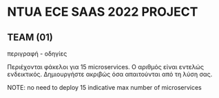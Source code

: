 # NTUA ECE SAAS 2022 PROJECT
  
## TEAM (01)
  
  
περιγραφή - οδηγίες
  
Περιέχονται φάκελοι για 15 microservices. Ο αριθμός είναι εντελώς ενδεικτικός. Δημιουργήστε ακριβώς όσα απαιτούνται από τη λύση σας.
  
NOTE: no need to deploy 15 indicative max number of microservices  
  
  
